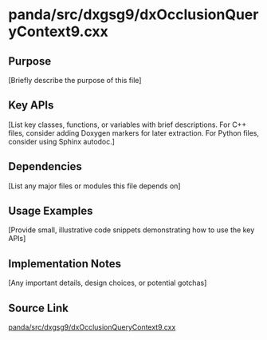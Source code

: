 # panda/src/dxgsg9/dxOcclusionQueryContext9.cxx

## Purpose
[Briefly describe the purpose of this file]

## Key APIs
[List key classes, functions, or variables with brief descriptions.
For C++ files, consider adding Doxygen markers for later extraction.
For Python files, consider using Sphinx autodoc.]

## Dependencies
[List any major files or modules this file depends on]

## Usage Examples
[Provide small, illustrative code snippets demonstrating how to use the key APIs]

## Implementation Notes
[Any important details, design choices, or potential gotchas]

## Source Link
[panda/src/dxgsg9/dxOcclusionQueryContext9.cxx](link_to_source_repository/panda/src/dxgsg9/dxOcclusionQueryContext9.cxx)
